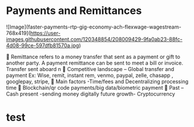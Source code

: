 # Payments and Remittances
![Image](faster-payments-rtp-gig-economy-ach-flexwage-wagestream-768x419](https://user-images.githubusercontent.com/120348854/208009429-9fa0ab23-88fc-4d08-99ce-597dfb81570a.jpg)


	Remittance refers to a money transfer that sent as a payment or gift to another party. A payment remittance can be sent to meet a bill or invoice. Transfer sent aboard n
	Competitive landscape – Global transfer and payment Ex: Wise, remit, instant rem, venmo, paypal, zelle, chasapp , googlepay, stripe, 
	Main factors -Time/fees  and Decentralizing processing time
	Blockchain/qr code payments/big data/biometric payment
	Past – Cash present -sending money digitally future growth- Cryptocurrency 
##
# test

